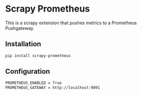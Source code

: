 # Scrapy Prometheus

This is a scrapy extension that pushes metrics to a Prometheus Pushgateway.

## Installation

```bash
pip install scrapy-prometheus
```

## Configuration

```bash
PROMETHEUS_ENABLED = True
PROMETHEUS_GATEWAY = http://localhost:9091
```
